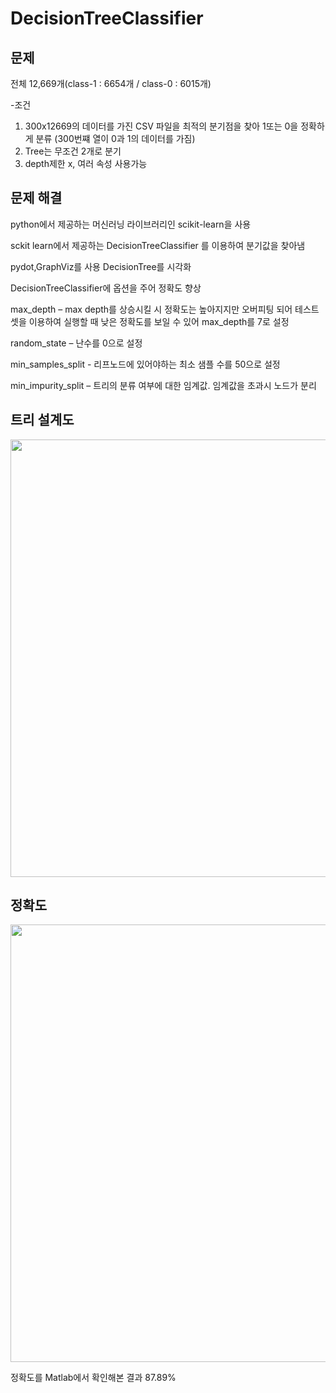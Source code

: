# DecisionTreeClassifier



문제
------------
전체 12,669개(class-1 : 6654개 / class-0 : 6015개)

-조건
1. 300x12669의 데이터를 가진 CSV 파일을 최적의 분기점을 찾아 1또는 0을 정확하게 분류 (300번쨰 열이 0과 1의 데이터를 가짐)
2. Tree는 무조건 2개로 분기
3. depth제한 x, 여러 속성 사용가능



문제 해결
------------
python에서 제공하는 머신러닝 라이브러리인 scikit-learn을 사용

sckit learn에서 제공하는 DecisionTreeClassifier 를 이용하여 분기값을 찾아냄

pydot,GraphViz를 사용 DecisionTree를 시각화

DecisionTreeClassifier에 옵션을 주어 정확도 향상

max_depth – max depth를 상승시킬 시 정확도는 높아지지만 오버피팅 되어 테스트셋을 이용하여 실행할 때 낮은 정확도를 보일 수 있어 max_depth를 7로 설정

random_state – 난수를 0으로 설정

min_samples_split - 리프노드에 있어야하는 최소 샘플 수를 50으로 설정

min_impurity_split – 트리의 분류 여부에 대한 임계값. 임계값을 초과시 노드가 분리


트리 설계도
------------

<img width = "700" src = "https://user-images.githubusercontent.com/62198891/88358046-70452180-cda8-11ea-9d57-1a78c9f3e06b.png">


정확도
------------
<img width = "700" src = "https://user-images.githubusercontent.com/62198891/88358124-b306f980-cda8-11ea-9302-f1197b200c0c.png">

정확도를 Matlab에서 확인해본 결과 87.89%


